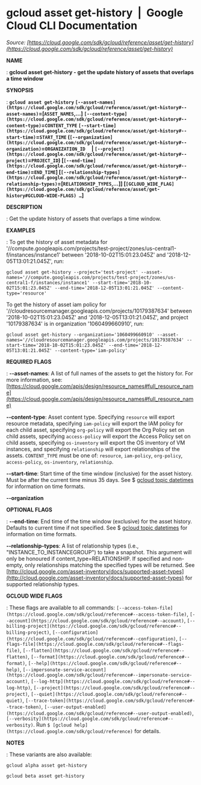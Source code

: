 # gcloud asset get-history  |  Google Cloud CLI Documentation

*Source: [https://cloud.google.com/sdk/gcloud/reference/asset/get-history](https://cloud.google.com/sdk/gcloud/reference/asset/get-history)*

**NAME**

: **gcloud asset get-history - get the update history of assets that overlaps a time window**

**SYNOPSIS**

: **`gcloud asset get-history` `[--asset-names](https://cloud.google.com/sdk/gcloud/reference/asset/get-history#--asset-names)`=[`ASSET_NAMES`,…] `[--content-type](https://cloud.google.com/sdk/gcloud/reference/asset/get-history#--content-type)`=`CONTENT_TYPE` `[--start-time](https://cloud.google.com/sdk/gcloud/reference/asset/get-history#--start-time)`=`START_TIME` (`[--organization](https://cloud.google.com/sdk/gcloud/reference/asset/get-history#--organization)`=`ORGANIZATION_ID`     | `[--project](https://cloud.google.com/sdk/gcloud/reference/asset/get-history#--project)`=`PROJECT_ID`) [`[--end-time](https://cloud.google.com/sdk/gcloud/reference/asset/get-history#--end-time)`=`END_TIME`] [`[--relationship-types](https://cloud.google.com/sdk/gcloud/reference/asset/get-history#--relationship-types)`=[`RELATIONSHIP_TYPES`,…]] [`[GCLOUD_WIDE_FLAG](https://cloud.google.com/sdk/gcloud/reference/asset/get-history#GCLOUD-WIDE-FLAGS) …`]**

**DESCRIPTION**

: Get the update history of assets that overlaps a time window.

**EXAMPLES**

: To get the history of asset metadata for
'//compute.googleapis.com/projects/test-project/zones/us-central1-f/instances/instance1'
between '2018-10-02T15:01:23.045Z' and '2018-12-05T13:01:21.045Z', run:

```
gcloud asset get-history --project='test-project' --asset-names='//compute.googleapis.com/projects/test-project/zones/us-central1-f/instances/instance1' --start-time='2018-10-02T15:01:23.045Z' --end-time='2018-12-05T13:01:21.045Z' --content-type='resource'
```

To get the history of asset iam policy for
'//cloudresourcemanager.googleapis.com/projects/10179387634' between
'2018-10-02T15:01:23.045Z' and '2018-12-05T13:01:21.045Z', and project
'10179387634' is in organization '1060499660910', run:

```
gcloud asset get-history --organization='1060499660910' --asset-names='//cloudresourcemanager.googleapis.com/projects/10179387634' --start-time='2018-10-02T15:01:23.045Z' --end-time='2018-12-05T13:01:21.045Z' --content-type='iam-policy'
```

**REQUIRED FLAGS**

: **--asset-names**:
A list of full names of the assets to get the history for. For more information,
see: [https://cloud.google.com/apis/design/resource_names#full_resource_name](https://cloud.google.com/apis/design/resource_names#full_resource_name)

**--content-type**:
Asset content type. Specifying `resource` will export resource
metadata, specifying `iam-policy` will export the IAM policy for each
child asset, specifying `org-policy` will export the Org Policy set
on child assets, specifying `access-policy` will export the Access
Policy set on child assets, specifying `os-inventory` will export the
OS inventory of VM instances, and specifying `relationship` will
export relationships of the assets. `CONTENT_TYPE` must be
one of: `resource`, `iam-policy`, `org-policy`,
`access-policy`, `os-inventory`,
`relationship`.

**--start-time**:
Start time of the time window (inclusive) for the asset history. Must be after
the current time minus 35 days. See $ [gcloud topic datetimes](https://cloud.google.com/sdk/gcloud/reference/topic/datetimes) for
information on time formats.

**--organization**

**OPTIONAL FLAGS**

: **--end-time**:
End time of the time window (exclusive) for the asset history. Defaults to
current time if not specified. See $ [gcloud topic datetimes](https://cloud.google.com/sdk/gcloud/reference/topic/datetimes) for
information on time formats.

**--relationship-types**:
A list of relationship types (i.e., "INSTANCE_TO_INSTANCEGROUP") to take a
snapshot. This argument will only be honoured if content_type=RELATIONSHIP. If
specified and non-empty, only relationships matching the specified types will be
returned. See [http://cloud.google.com/asset-inventory/docs/supported-asset-types](http://cloud.google.com/asset-inventory/docs/supported-asset-types)
for supported relationship types.

**GCLOUD WIDE FLAGS**

: These flags are available to all commands: `[--access-token-file](https://cloud.google.com/sdk/gcloud/reference#--access-token-file)`,
`[--account](https://cloud.google.com/sdk/gcloud/reference#--account)`, `[--billing-project](https://cloud.google.com/sdk/gcloud/reference#--billing-project)`,
`[--configuration](https://cloud.google.com/sdk/gcloud/reference#--configuration)`,
`[--flags-file](https://cloud.google.com/sdk/gcloud/reference#--flags-file)`,
`[--flatten](https://cloud.google.com/sdk/gcloud/reference#--flatten)`, `[--format](https://cloud.google.com/sdk/gcloud/reference#--format)`, `[--help](https://cloud.google.com/sdk/gcloud/reference#--help)`, `[--impersonate-service-account](https://cloud.google.com/sdk/gcloud/reference#--impersonate-service-account)`,
`[--log-http](https://cloud.google.com/sdk/gcloud/reference#--log-http)`,
`[--project](https://cloud.google.com/sdk/gcloud/reference#--project)`, `[--quiet](https://cloud.google.com/sdk/gcloud/reference#--quiet)`, `[--trace-token](https://cloud.google.com/sdk/gcloud/reference#--trace-token)`, `[--user-output-enabled](https://cloud.google.com/sdk/gcloud/reference#--user-output-enabled)`,
`[--verbosity](https://cloud.google.com/sdk/gcloud/reference#--verbosity)`.
Run `$ [gcloud help](https://cloud.google.com/sdk/gcloud/reference)` for details.

**NOTES**

: These variants are also available:

```
gcloud alpha asset get-history
```

```
gcloud beta asset get-history
```